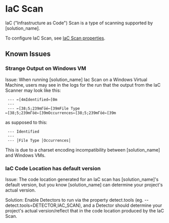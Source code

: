 # IaC Scan

IaC ("Infrastructure as Code") Scan is a type of scanning supported by [solution_name].

To configure IaC Scan, see [IaC Scan properties](../properties/configuration/iac-scan.md).

## Known Issues

### Strange Output on Windows VM

Issue: When running [solution_name] Iac Scan on a Windows Virtual Machine, users may see in the logs for the run that the output from the IaC Scanner may look like this:

````
 --- ←[4mIdentified←[0m
 ---
 --- ←[38;5;239mΓöé←[39mFile Type ←[38;5;239mΓöé←[39mOccurrences←[38;5;239mΓöé←[39m
````
as supposed to this:

````
 --- Identified
 --- 
 --- │File Type │Occurrences│

````
This is due to a charset encoding incompatibility between [solution_name] and Windows VMs.

### IaC Code Location has default version

Issue: The code location generated for an IaC scan has [solution_name]'s default version, but you know [solution_name] can determine your project's actual version.

Solution: Enable Detectors to run via the property detect.tools (eg. --detect.tools=DETECTOR,IAC_SCAN), and a Detector should determine your project's actual version/reflect that in the code location produced by the IaC Scan.